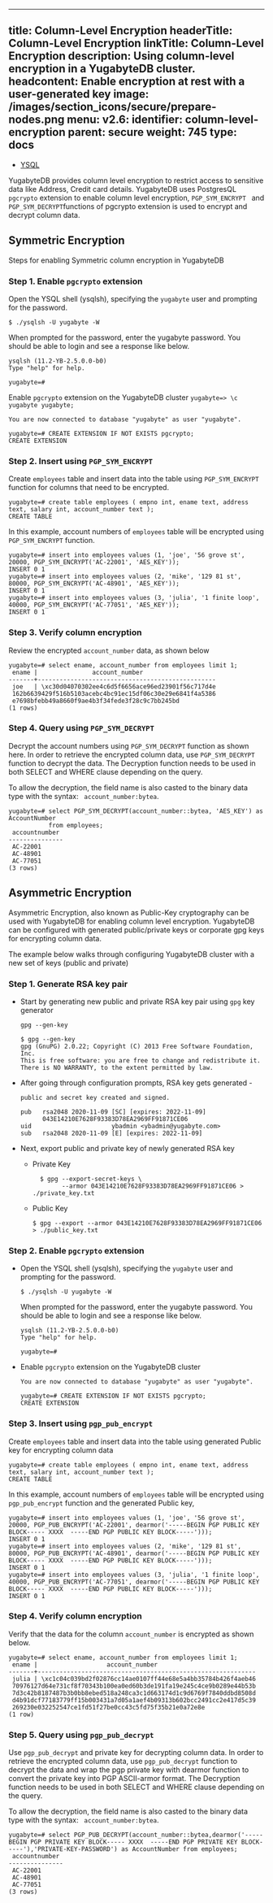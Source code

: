 
---
title: Column-Level Encryption
headerTitle: Column-Level Encryption
linkTitle: Column-Level Encryption
description: Using column-level encryption in a YugabyteDB cluster.
headcontent: Enable encryption at rest with a user-generated key
image: /images/section_icons/secure/prepare-nodes.png
menu:
  v2.6:
    identifier: column-level-encryption
    parent: secure
    weight: 745
type: docs
---



<ul class="nav nav-tabs-alt nav-tabs-yb">

  <li >
    <a href="/preview/secure/authorization/rbac-model" class="nav-link active">
      <i class="icon-postgres" aria-hidden="true"></i>
      YSQL
    </a>
  </li>

</ul>

YugabyteDB provides column level encryption to restrict access to sensitive data like Address, Credit card details. YugabyteDB uses PostgresQL `pgcrypto` extension to enable column level encryption, `PGP_SYM_ENCRYPT ` and ` PGP_SYM_DECRYPT `functions of pgcrypto extension is used to encrypt and decrypt column data.


## Symmetric Encryption

Steps for enabling Symmetric column encryption in YugabyteDB


### Step 1. Enable `pgcrypto` extension

Open the YSQL shell (ysqlsh), specifying the `yugabyte` user and prompting for the password.

```
$ ./ysqlsh -U yugabyte -W
```



When prompted for the password, enter the yugabyte password. You should be able to login and see a response like below.


```
ysqlsh (11.2-YB-2.5.0.0-b0)
Type "help" for help.

yugabyte=#
```

Enable `pgcrypto` extension on the YugabyteDB cluster `yugabyte=> \c yugabyte yugabyte;`


```
You are now connected to database "yugabyte" as user "yugabyte".

yugabyte=# CREATE EXTENSION IF NOT EXISTS pgcrypto;
CREATE EXTENSION

```

### Step 2. Insert using `PGP_SYM_ENCRYPT`

Create `employees` table and insert data into the table using `PGP_SYM_ENCRYPT` function for columns that need to be encrypted.

```
yugabyte=# create table employees ( empno int, ename text, address text, salary int, account_number text );
CREATE TABLE
```



In this example, account numbers of `employees` table will be encrypted using` PGP_SYM_ENCRYPT` function.


```
yugabyte=# insert into employees values (1, 'joe', '56 grove st',  20000, PGP_SYM_ENCRYPT('AC-22001', 'AES_KEY'));
INSERT 0 1
yugabyte=# insert into employees values (2, 'mike', '129 81 st',  80000, PGP_SYM_ENCRYPT('AC-48901', 'AES_KEY'));
INSERT 0 1
yugabyte=# insert into employees values (3, 'julia', '1 finite loop',  40000, PGP_SYM_ENCRYPT('AC-77051', 'AES_KEY'));
INSERT 0 1
```


### Step 3. Verify column encryption

Review the encrypted `account_number` data, as shown below


```
yugabyte=# select ename, account_number from employees limit 1;
 ename |               account_number
-------+-------------------------------------------------
 joe   | \xc30d04070302ee4c6d5f6656ace96ed23901f56c717d4e
 162b6639429f516b5103acebc4bc91ec15df06c30e29e6841f4a5386
 e7698bfebb49a8660f9ae4b3f34fede3f28c9c7bb245bd
(1 rows)
```



### Step 4. Query using `PGP_SYM_DECRYPT`

Decrypt the account numbers using `PGP_SYM_DECRYPT` function as shown here. In order to retrieve the encrypted column data, use `PGP_SYM_DECRYPT` function to decrypt the data. The Decryption function needs to be used in both SELECT and WHERE clause depending on the query.


To allow the decryption, the field name is also casted to the binary data type with the syntax: ` account_number:bytea`.


```
yugabyte=# select PGP_SYM_DECRYPT(account_number::bytea, 'AES_KEY') as AccountNumber
           from employees;
 accountnumber
---------------
 AC-22001
 AC-48901
 AC-77051
(3 rows)
```


## Asymmetric Encryption

Asymmetric Encryption, also known as Public-Key cryptography can be used with YugabyteDB for enabling column level encryption. YugabyteDB can be configured with generated public/private keys or corporate gpg keys for encrypting column data.


The example below walks through configuring YugabyteDB cluster with a new set of keys (public and private)


### Step 1. Generate RSA key pair

* Start by generating new public and private RSA key pair using `gpg` key generator

    ```
    gpg --gen-key

    $ gpg --gen-key
    gpg (GnuPG) 2.0.22; Copyright (C) 2013 Free Software Foundation, Inc.
    This is free software: you are free to change and redistribute it.
    There is NO WARRANTY, to the extent permitted by law.
    ```

* After going through configuration prompts, RSA key gets generated -


    ```
    public and secret key created and signed.

    pub   rsa2048 2020-11-09 [SC] [expires: 2022-11-09]
          043E14210E7628F93383D78EA2969FF91871CE06
    uid                      ybadmin <ybadmin@yugabyte.com>
    sub   rsa2048 2020-11-09 [E] [expires: 2022-11-09]
    ```


* Next, export public and private key of newly generated RSA key


  * Private Key

    ```
      $ gpg --export-secret-keys \
            --armor 043E14210E7628F93383D78EA2969FF91871CE06 > ./private_key.txt
    ```

  * Public Key

    ```
    $ gpg --export --armor 043E14210E7628F93383D78EA2969FF91871CE06 > ./public_key.txt

    ```


### Step 2. Enable `pgcrypto` extension

* Open the YSQL shell (ysqlsh), specifying the `yugabyte` user and prompting for the password.

    ```
    $ ./ysqlsh -U yugabyte -W
    ```

    When prompted for the password, enter the yugabyte password. You should be able to login and see a response like below.

    ```
    ysqlsh (11.2-YB-2.5.0.0-b0)
    Type "help" for help.

    yugabyte=#
    ```


* Enable `pgcrypto` extension on the YugabyteDB cluster

    ```
    You are now connected to database "yugabyte" as user "yugabyte".

    yugabyte=# CREATE EXTENSION IF NOT EXISTS pgcrypto;
    CREATE EXTENSION
    ```


### Step 3. Insert using `pgp_pub_encrypt`

Create `employees` table and insert data into the table using generated Public key for encrypting column data


```
yugabyte=# create table employees ( empno int, ename text, address text, salary int, account_number text );
CREATE TABLE
```

In this example, account numbers of `employees` table will be encrypted using `pgp_pub_encrypt` function and the generated Public key,

```
yugabyte=# insert into employees values (1, 'joe', '56 grove st',  20000, PGP_PUB_ENCRYPT('AC-22001', dearmor('-----BEGIN PGP PUBLIC KEY BLOCK----- XXXX  -----END PGP PUBLIC KEY BLOCK-----')));
INSERT 0 1
yugabyte=# insert into employees values (2, 'mike', '129 81 st',  80000, PGP_PUB_ENCRYPT('AC-48901', dearmor('-----BEGIN PGP PUBLIC KEY BLOCK----- XXXX  -----END PGP PUBLIC KEY BLOCK-----')));
INSERT 0 1
yugabyte=# insert into employees values (3, 'julia', '1 finite loop',  40000, PGP_PUB_ENCRYPT('AC-77051', dearmor('-----BEGIN PGP PUBLIC KEY BLOCK----- XXXX  -----END PGP PUBLIC KEY BLOCK-----')));
INSERT 0 1
```

### Step 4. Verify column encryption

Verify that the data for the column `account_number` is encrypted as shown below.


```
yugabyte=# select ename, account_number from employees limit 1;
 ename |                   account_number
-------+------------------------------------------------------------
 julia | \xc1c04c039bd2f02876cc14ae0107ff44e68e5a4bb35784b426f4aeb46
 70976127d64e731cf8f70343b100ea0ed60b3de191fa19e245c4ce9b0289e44b53b
 7d3c42b8187487b3b0bb8ebed518a248ca3c1d663174d1c9d6769f7840ddbd8508d
 d4b91dcf77183779ff15b003431a7d05a1aef4b09313b602bcc2491cc2e417d5c39
 269230e032252547ce1fd51f27be0cc43c5fd75f35b21e0a72e8e
(1 row)
```

### Step 5. Query using `pgp_pub_decrypt`

Use `pgp_pub_decrypt` and private key for decrypting column data. In order to retrieve the encrypted column data, use `pgp_pub_decrypt` function to decrypt the data and wrap the pgp private key with dearmor function to convert the private key into PGP ASCII-armor format. The Decryption function needs to be used in both SELECT and WHERE clause depending on the query.

To allow the decryption, the field name is also casted to the binary data type with the syntax: ` account_number:bytea`.

```
yugabyte=# select PGP_PUB_DECRYPT(account_number::bytea,dearmor('-----BEGIN PGP PRIVATE KEY BLOCK----- XXXX  -----END PGP PRIVATE KEY BLOCK-----'),'PRIVATE-KEY-PASSWORD') as AccountNumber from employees;
 accountnumber
---------------
 AC-22001
 AC-48901
 AC-77051
(3 rows)
```

